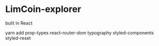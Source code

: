 # LimCoin-explorer

bulit in React

yarn add prop-types react-router-dom typography styled-components styled-reset